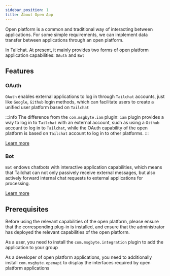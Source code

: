 ```yaml
---
sidebar_position: 1
title: About Open App
---
```


Open platform is a common and traditional way of interacting between applications. For some simple requirements, we can implement data transfer between applications through an open platform.

In Tailchat. At present, it mainly provides two forms of open platform application capabilities: `OAuth` and `Bot`

## Features

### OAuth

`OAuth` enables external applications to log in through `Tailchat` accounts, just like `Google`, `Github` login methods, which can facilitate users to create a unified user platform based on `Tailchat`

:::info
The difference from the `com.msgbyte.iam` plugin: `iam` plugin provides a way to log in to `Tailchat` with an external account, such as using a `Github` account to log in to `Tailchat`, while the OAuth capability of the open platform is based on `Tailchat` account to log in to other platforms.
:::

[Learn more](./oauth)

### Bot

`Bot` endows chatbots with interactive application capabilities, which means that Tailchat can not only passively receive external messages, but also actively forward internal chat requests to external applications for processing.

[Learn more](./bot)

## Prerequisites

Before using the relevant capabilities of the open platform, please ensure that the corresponding plug-in is installed, and ensure that the administrator has deployed the relevant capabilities of the open platform.

As a user, you need to install the `com.msgbyte.integration` plugin to add the application to your group

As a developer of open platform applications, you need to additionally install `com.msgbyte.openapi` to display the interfaces required by open platform applications

